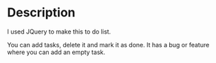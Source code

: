 # Description

I used JQuery to make this to do list.

You can add tasks, delete it and mark it as done.
It has a bug or feature where you can add an empty task.
